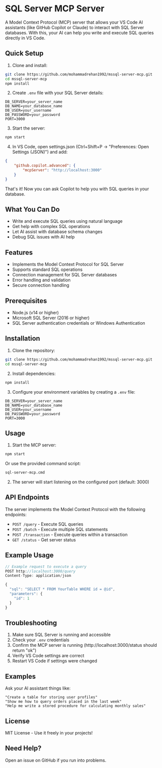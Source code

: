 # SQL Server MCP Server

A Model Context Protocol (MCP) server that allows your VS Code AI assistants (like GitHub Copilot or Claude) to interact with SQL Server databases. With this, your AI can help you write and execute SQL queries directly in VS Code.

## Quick Setup

1. Clone and install:
```bash
git clone https://github.com/mohammadrehan1992/mssql-server-mcp.git
cd mssql-server-mcp
npm install
```

2. Create `.env` file with your SQL Server details:
```env
DB_SERVER=your_server_name
DB_NAME=your_database_name
DB_USER=your_username
DB_PASSWORD=your_password
PORT=3000
```

3. Start the server:
```bash
npm start
```

4. In VS Code, open settings.json (Ctrl+Shift+P -> "Preferences: Open Settings (JSON)") and add:
```json
{
    "github.copilot.advanced": {
        "mcpServer": "http://localhost:3000"
    }
}
```

That's it! Now you can ask Copilot to help you with SQL queries in your database.

## What You Can Do

- Write and execute SQL queries using natural language
- Get help with complex SQL operations
- Let AI assist with database schema changes
- Debug SQL issues with AI help

## Features

- Implements the Model Context Protocol for SQL Server
- Supports standard SQL operations
- Connection management for SQL Server databases
- Error handling and validation
- Secure connection handling

## Prerequisites

- Node.js (v14 or higher)
- Microsoft SQL Server (2016 or higher)
- SQL Server authentication credentials or Windows Authentication

## Installation

1. Clone the repository:
```bash
git clone https://github.com/mohammadrehan1992/mssql-server-mcp.git
cd mssql-server-mcp
```

2. Install dependencies:
```bash
npm install
```

3. Configure your environment variables by creating a `.env` file:
```env
DB_SERVER=your_server_name
DB_NAME=your_database_name
DB_USER=your_username
DB_PASSWORD=your_password
PORT=3000
```

## Usage

1. Start the MCP server:
```bash
npm start
```
Or use the provided command script:
```bash
sql-server-mcp.cmd
```

2. The server will start listening on the configured port (default: 3000)

## API Endpoints

The server implements the Model Context Protocol with the following endpoints:

- `POST /query` - Execute SQL queries
- `POST /batch` - Execute multiple SQL statements
- `POST /transaction` - Execute queries within a transaction
- `GET /status` - Get server status

## Example Usage

```javascript
// Example request to execute a query
POST http://localhost:3000/query
Content-Type: application/json

{
  "sql": "SELECT * FROM YourTable WHERE id = @id",
  "parameters": {
    "id": 1
  }
}
```

## Troubleshooting

1. Make sure SQL Server is running and accessible
2. Check your `.env` credentials
3. Confirm the MCP server is running (http://localhost:3000/status should return "ok")
4. Verify VS Code settings are correct
5. Restart VS Code if settings were changed

## Examples

Ask your AI assistant things like:
```
"Create a table for storing user profiles"
"Show me how to query orders placed in the last week"
"Help me write a stored procedure for calculating monthly sales"
```

## License

MIT License - Use it freely in your projects!

## Need Help?

Open an issue on GitHub if you run into problems.
